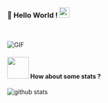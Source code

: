 ### 👋 Hello World !  <img src="https://github.com/TheDudeThatCode/TheDudeThatCode/blob/master/Assets/Earth.gif" width="24px">

<br><br>
  <img align="center" alt="GIF" src="https://media.giphy.com/media/zgduo4kWRRDVK/source.gif" />

#### <img src="https://media.giphy.com/media/VgCDAzcKvsR6OM0uWg/giphy.gif" width="50"> How about some stats ?
![github stats](https://github-readme-stats.vercel.app/api?username=AhmedAbo6&show_icons=true&theme=dark)
